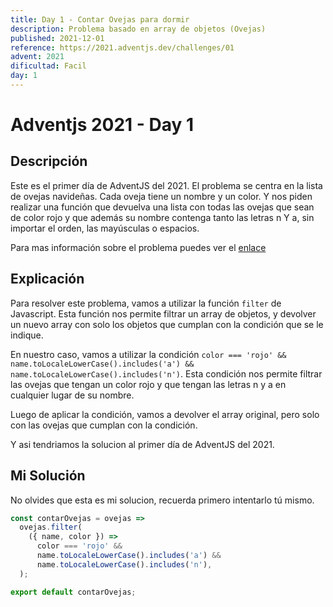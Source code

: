 ```yaml
---
title: Day 1 - Contar Ovejas para dormir
description: Problema basado en array de objetos (Ovejas)
published: 2021-12-01
reference: https://2021.adventjs.dev/challenges/01
advent: 2021
dificultad: Facil
day: 1
---
```


# Adventjs 2021 - Day 1

## Descripción

Este es el primer día de AdventJS del 2021. El problema se centra en la lista de ovejas navideñas. Cada oveja tiene un nombre y un color.
Y nos piden realizar una función que devuelva una lista con todas las ovejas que sean de color rojo y que además su nombre contenga tanto las letras n Y a, sin importar el orden, las mayúsculas o espacios.

Para mas información sobre el problema puedes ver el [enlace](https://2021.adventjs.dev/challenges/01)

## Explicación

Para resolver este problema, vamos a utilizar la función `filter` de Javascript. Esta función nos permite filtrar un array de objetos, y devolver un nuevo array con solo los objetos que cumplan con la condición que se le indique.

En nuestro caso, vamos a utilizar la condición `color === 'rojo' && name.toLocaleLowerCase().includes('a') && name.toLocaleLowerCase().includes('n')`. Esta condición nos permite filtrar las ovejas que tengan un color rojo y que tengan las letras n y a en cualquier lugar de su nombre.

Luego de aplicar la condición, vamos a devolver el array original, pero solo con las ovejas que cumplan con la condición.

Y asi tendriamos la solucion al primer día de AdventJS del 2021.

## Mi Solución

No olvides que esta es mi solucion, recuerda primero intentarlo tú mismo.

```js
const contarOvejas = ovejas =>
  ovejas.filter(
    ({ name, color }) =>
      color === 'rojo' &&
      name.toLocaleLowerCase().includes('a') &&
      name.toLocaleLowerCase().includes('n'),
  );

export default contarOvejas;
```
